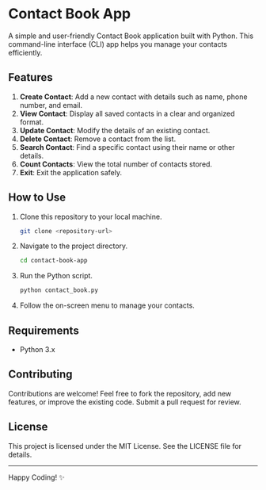 # Contact Book App

A simple and user-friendly Contact Book application built with Python. This command-line interface (CLI) app helps you manage your contacts efficiently.

## Features

1. **Create Contact**: Add a new contact with details such as name, phone number, and email.
2. **View Contact**: Display all saved contacts in a clear and organized format.
3. **Update Contact**: Modify the details of an existing contact.
4. **Delete Contact**: Remove a contact from the list.
5. **Search Contact**: Find a specific contact using their name or other details.
6. **Count Contacts**: View the total number of contacts stored.
7. **Exit**: Exit the application safely.

## How to Use

1. Clone this repository to your local machine.
   ```bash
   git clone <repository-url>
   ```
2. Navigate to the project directory.
   ```bash
   cd contact-book-app
   ```
3. Run the Python script.
   ```bash
   python contact_book.py
   ```
4. Follow the on-screen menu to manage your contacts.

## Requirements

- Python 3.x

## Contributing

Contributions are welcome! Feel free to fork the repository, add new features, or improve the existing code. Submit a pull request for review.

## License

This project is licensed under the MIT License. See the LICENSE file for details.

---

Happy Coding! ✨

